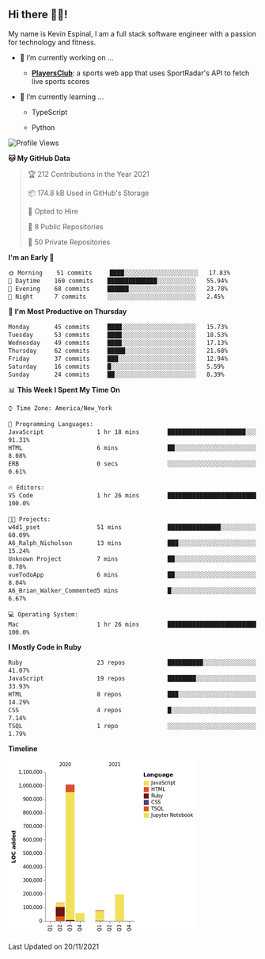 ## Hi there 👋🏽!

My name is Kevin Espinal, I am a full stack software engineer with a passion for technology and fitness.

- 🔭 I’m currently working on ...

     - **[PlayersClub](https://playersclub.herokuapp.com/#/)**: a sports web app that uses SportRadar's API to fetch live sports scores

- 🌱 I’m currently learning ...

     - TypeScript
     
     - Python
     
<!--START_SECTION:waka-->
![Profile Views](http://img.shields.io/badge/Profile%20Views-0-blue)

**🐱 My GitHub Data** 

> 🏆 212 Contributions in the Year 2021
 > 
> 📦 174.8 kB Used in GitHub's Storage 
 > 
> 💼 Opted to Hire
 > 
> 📜 8 Public Repositories 
 > 
> 🔑 50 Private Repositories  
 > 
**I'm an Early 🐤** 

```text
🌞 Morning    51 commits     ████░░░░░░░░░░░░░░░░░░░░░   17.83% 
🌆 Daytime    160 commits    ██████████████░░░░░░░░░░░   55.94% 
🌃 Evening    68 commits     ██████░░░░░░░░░░░░░░░░░░░   23.78% 
🌙 Night      7 commits      ░░░░░░░░░░░░░░░░░░░░░░░░░   2.45%

```
📅 **I'm Most Productive on Thursday** 

```text
Monday       45 commits     ████░░░░░░░░░░░░░░░░░░░░░   15.73% 
Tuesday      53 commits     ████░░░░░░░░░░░░░░░░░░░░░   18.53% 
Wednesday    49 commits     ████░░░░░░░░░░░░░░░░░░░░░   17.13% 
Thursday     62 commits     █████░░░░░░░░░░░░░░░░░░░░   21.68% 
Friday       37 commits     ███░░░░░░░░░░░░░░░░░░░░░░   12.94% 
Saturday     16 commits     █░░░░░░░░░░░░░░░░░░░░░░░░   5.59% 
Sunday       24 commits     ██░░░░░░░░░░░░░░░░░░░░░░░   8.39%

```


📊 **This Week I Spent My Time On** 

```text
⌚︎ Time Zone: America/New_York

💬 Programming Languages: 
JavaScript               1 hr 18 mins        ██████████████████████░░░   91.31% 
HTML                     6 mins              ██░░░░░░░░░░░░░░░░░░░░░░░   8.08% 
ERB                      0 secs              ░░░░░░░░░░░░░░░░░░░░░░░░░   0.61%

🔥 Editors: 
VS Code                  1 hr 26 mins        █████████████████████████   100.0%

🐱‍💻 Projects: 
w4d1_pset                51 mins             ███████████████░░░░░░░░░░   60.09% 
A6_Ralph_Nicholson       13 mins             ███░░░░░░░░░░░░░░░░░░░░░░   15.24% 
Unknown Project          7 mins              ██░░░░░░░░░░░░░░░░░░░░░░░   8.78% 
vueTodoApp               6 mins              ██░░░░░░░░░░░░░░░░░░░░░░░   8.04% 
A6_Brian_Walker_Commented5 mins              █░░░░░░░░░░░░░░░░░░░░░░░░   6.67%

💻 Operating System: 
Mac                      1 hr 26 mins        █████████████████████████   100.0%

```

**I Mostly Code in Ruby** 

```text
Ruby                     23 repos            ██████████░░░░░░░░░░░░░░░   41.07% 
JavaScript               19 repos            ████████░░░░░░░░░░░░░░░░░   33.93% 
HTML                     8 repos             ███░░░░░░░░░░░░░░░░░░░░░░   14.29% 
CSS                      4 repos             █░░░░░░░░░░░░░░░░░░░░░░░░   7.14% 
TSQL                     1 repo              ░░░░░░░░░░░░░░░░░░░░░░░░░   1.79%

```


**Timeline**

![Chart not found](https://raw.githubusercontent.com/espinalk212/espinalk212/main/charts/bar_graph.png) 


 Last Updated on 20/11/2021
<!--END_SECTION:waka-->


<!--
**espinalk212/espinalk212** is a ✨ _special_ ✨ repository because its `README.md` (this file) appears on your GitHub profile.

Here are some ideas to get you started:

- 🔭 I’m currently working on ...
- 🌱 I’m currently learning ...
- 👯 I’m looking to collaborate on ...
- 🤔 I’m looking for help with ...
- 💬 Ask me about ...
- 📫 How to reach me: ...
- 😄 Pronouns: ...
- ⚡ Fun fact: ...
-->
